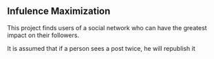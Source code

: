 ## Infulence Maximization

This project finds users of a social network who can have the greatest impact on their followers.

It is assumed that if a person sees a post twice, he will republish it
